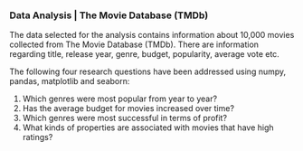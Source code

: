 ### Data Analysis | The Movie Database (TMDb)

The data selected for the analysis contains information about 10,000 movies collected from The Movie Database (TMDb). There are information regarding title, release year, genre, budget, popularity, average vote etc.

The following four research questions have been addressed using numpy, pandas, matplotlib and seaborn:

1. Which genres were most popular from year to year?
2. Has the average budget for movies increased over time?
3. Which genres were most successful in terms of profit?
4. What kinds of properties are associated with movies that have high ratings?
